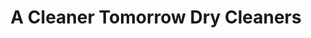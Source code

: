 ---
title: "A Cleaner Tomorrow Dry Cleaners"
url: /angier/a-cleaner-tomorrow-dry-cleaners/
shop: Wäscherei
---